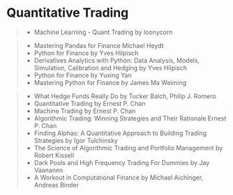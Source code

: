 # Quantitative Trading #
> * Machine Learning - Quant Trading by loonycorn

> * Mastering Pandas for Finance Michael Heydt
> * Python for Finance by Yves Hilpisch
> * Derivatives Analytics with Python: Data Analysis, Models, Simulation, Calibration and Hedging by Yves Hilpisch
> * Python for Finance by Yuxing Yan
> * Mastering Python for Finance by James Ma Weiming

> * What Hedge Funds Really Do by Tucker Balch, Philip J. Romero
> * Quantitative Trading by Ernest P. Chan
> * Machine Trading by Ernest P. Chan
> * Algorithmic Trading: Winning Strategies and Their Rationale Ernest P. Chan
> * Finding Alphas: A Quantitative Approach to Building Trading Strategies by Igor Tulchinsky
> * The Science of Algorithmic Trading and Portfolio Management by Robert Kissell
> * Dark Pools and High Frequency Trading For Dummies by Jay Vaananen
> * A Workout in Computational Finance by Michael Aichinger, Andreas Binder




